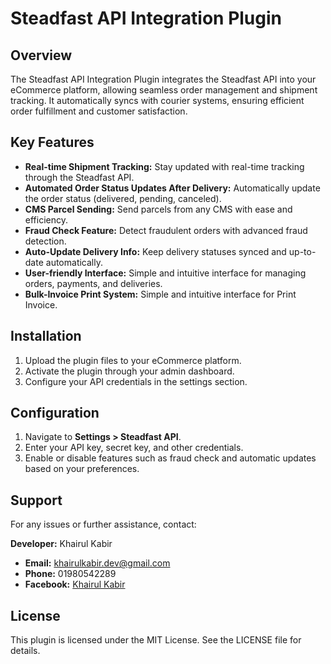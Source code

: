 # Steadfast API Integration Plugin

## Overview
The Steadfast API Integration Plugin integrates the Steadfast API into your eCommerce platform, allowing seamless order management and shipment tracking. It automatically syncs with courier systems, ensuring efficient order fulfillment and customer satisfaction.

## Key Features
- **Real-time Shipment Tracking:** Stay updated with real-time tracking through the Steadfast API.
- **Automated Order Status Updates After Delivery:** Automatically update the order status (delivered, pending, canceled).
- **CMS Parcel Sending:** Send parcels from any CMS with ease and efficiency.
- **Fraud Check Feature:** Detect fraudulent orders with advanced fraud detection.
- **Auto-Update Delivery Info:** Keep delivery statuses synced and up-to-date automatically.
- **User-friendly Interface:** Simple and intuitive interface for managing orders, payments, and deliveries.
- **Bulk-Invoice Print System:** Simple and intuitive interface for Print Invoice.

## Installation
1. Upload the plugin files to your eCommerce platform.
2. Activate the plugin through your admin dashboard.
3. Configure your API credentials in the settings section.

## Configuration
1. Navigate to **Settings > Steadfast API**.
2. Enter your API key, secret key, and other credentials.
3. Enable or disable features such as fraud check and automatic updates based on your preferences.

## Support
For any issues or further assistance, contact:

**Developer:** Khairul Kabir  
- **Email:** khairulkabir.dev@gmail.com  
- **Phone:** 01980542289  
- **Facebook:** [Khairul Kabir](https://www.facebook.com/khairulkabir.dev/)

## License
This plugin is licensed under the MIT License. See the LICENSE file for details.
